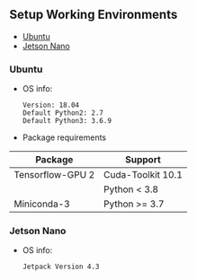 ## Setup Working Environments
 * [Ubuntu](#ubuntu)
 * [Jetson Nano](#jetson-nano)



### Ubuntu
 * OS info:
   ```
   Version: 18.04
   Default Python2: 2.7
   Default Python3: 3.6.9
   ```
  * Package requirements

  | Package          | Support          |
  |------------------|------------------|
  | Tensorflow-GPU 2 | Cuda-Toolkit 10.1|
  |                  | Python < 3.8     |
  | Miniconda-3      | Python >= 3.7    |


### Jetson Nano
 * OS info:
   ```
   Jetpack Version 4.3
   ```
